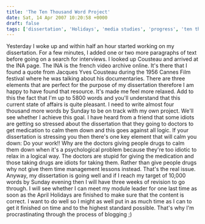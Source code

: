 ```yaml
---
title: 'The Ten Thousand Word Project'
date: Sat, 14 Apr 2007 10:20:58 +0000
draft: false
tags: ['dissertation', 'Holidays', 'media studies', 'progress', 'ten thousand words', 'university', 'word goal']
---
```


Yesterday I woke up and within half an hour started working on my dissertation. For a few minutes, I added one or two more paragraphs of text before going on a search for interviews. I looked up Cousteau and arrived at the INA page. The INA is the french video archive online. It's there that I found a quote from Jacques Yves Cousteau during the 1956 Cannes Film festival where he was talking about his documentaries. There are three elements that are perfect for the purpose of my dissertation therefore I am happy to have found that resource. It's made me feel more relaxed. Add to this the fact that I'm up to 5800 words and you'll understand that this current state of affairs is quite pleasant. I need to write almost four thousand more words by Sunday to be on track with my own project. We'll see whether I achieve this goal. I have heard from a friend that some idiots are getting so stressed about the dissertation that they going to doctors to get medication to calm them down and this goes against all logic. If your dissertation is stressing you then there's one key element that will calm you down: Do your work!! Why are the doctors giving people drugs to calm them down when it's a psychological problem because they're too idiotic to relax in a logical way. The doctors are stupid for giving the medication and those taking drugs are idiots for taking them. Rather than give people drugs why not give them time management lessons instead. That's the real issue. Anyway, my dissertation is going well and if I reach my target of 10,000 words by Sunday evening then I will have three weeks of revision to go through. I will see whether I can meet my module leader for one last time as soon as the April Holidays are finished to make sure that the content is correct. I want to do well so I might as well put in as much time as I can to get it finished on time and to the highest standard possible. That's why I'm procrastinating through the process of blogging ;)